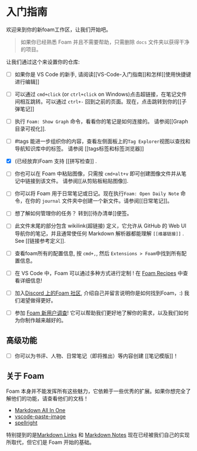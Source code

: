 # 入门指南

欢迎来到你的新foam工作区，让我们开始吧。

> 如果你已经熟悉 Foam 并且不需要帮助，只需删除 `docs` 文件夹以获得干净的项目。

让我们通过这个来设置你的仓库:

- [ ] 如果你是 VS Code 的新手, 请阅读[[VS-Code-入门指南]]和怎样[[使用快捷键进行编辑]]

- [ ] 可以通过 `cmd+click` (or `ctrl+click` on Windows)点击超链接，在笔记文件间相互跳转。可以通过 `ctrl+-` 回到之前的页面。现在，点击跳转到你的[[子弹笔记]]

- [ ] 执行 `Foam: Show Graph` 命令，看看你的笔记是如何连接的。 请参阅[[Graph目录可视化]].

- [ ] #tags 能进一步组织你的内容，查看左侧面板上的`Tag Explorer`视图以查找和导航知识库中的标签。 请参阅 [[tags标签和标签浏览器]]

- [x] (已经放弃)Foam 支持 [[拼写检查]] .

- [ ] 你也可以在 Foam 中粘贴图像，只需按 `cmd+alt+v` 即可创建图像文件并从笔记中链接到该文件。 请参阅[[从剪贴板粘贴图像]].

- [ ] 你可以将 Foam 用于日常笔记或日记。现在执行`Foam: Open Daily Note` 命令，在你的 `journal` 文件夹中创建一个新文件。请参阅[[日常笔记]]。

- [ ] 想了解如何管理你的任务？ 转到[[待办清单]]便签。

- [ ] 此文件末尾的部分包含 wikilink(超链接) 定义，它允许从 GitHub 的 Web UI 导航你的笔记，并且通常使任何 Markdown 解析器都能理解 `[[维基链接]]` . See [[链接参考定义]].

- [ ] 查看foam所有的配置信息, 按 `cmd+,`, 然后 `Extensions > Foam`中找到所有配置信息。

- [ ] 在 VS Code 中，Foam 可以通过多种方式进行定制 ! 在 [Foam Recipes](https://foambubble.github.io/foam/recipes/recipes) 中查看详细信息!

- [ ] 加入[Discord 上的Foam 社区](https://foambubble.github.io/join-discord/e), 介绍自己并留言说明你是如何找到Foam，:) 我们渴望做得更好。

- [ ] 参加 [Foam 新用户调查](http://foambubble.github.io/welcome-survey/e)! 它可以帮助我们更好地了解你的需求，以及我们如何为你制作越来越好的。

## 高级功能

- [ ] 你可以为书评、人物、日常笔记（即将推出）等内容创建 [[笔记模版]]！

## 关于 Foam

Foam 本身并不能发挥所有这些魅力，它依赖于一些优秀的扩展。如果你想完全了解他们的功能，请查看他们的文档！

- [Markdown All In One](https://marketplace.visualstudio.com/items?itemName=yzhang.markdown-all-in-one)
- [vscode-paste-image](https://github.com/mushanshitiancai/vscode-paste-image)
- [spellright](https://marketplace.visualstudio.com/items?itemName=ban.spellright)

特别提到的是[Markdown Links](https://marketplace.visualstudio.com/items?itemName=tchayen.markdown-links) 和 [Markdown Notes](https://marketplace.visualstudio.com/items?itemName=kortina.vscode-markdown-notes) 现在已经被我们自己的实现所取代，但它们是 Foam 开始的基础。
